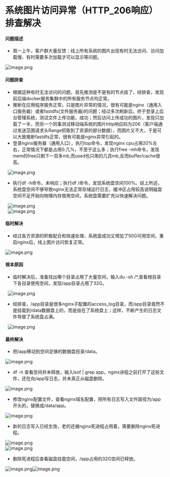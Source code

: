 # 系统图片访问异常（HTTP_206响应）排查解决


<a name="ZfOL6"></a>
#### 问题描述
- 周一上午，客户群大量反馈：线上所有系统的图片出现有时无法访问、访问加载慢、有时需要多次加载才可以显示等问题。

![image.png](https://cdn.nlark.com/yuque/0/2021/png/1318615/1613971301324-dfc2a428-0d8c-49fb-b45a-17eab9339f55.png#align=left&display=inline&height=354&margin=%5Bobject%20Object%5D&name=image.png&originHeight=707&originWidth=1069&size=83467&status=done&style=none&width=534.5)
<a name="AHdjf"></a>
#### 问题排查

- 根据这种有时无法访问的问题，首先推测是不是有的节点挂了，经排查，发现前后端docker服务集群中的所有服务节点均正常。
- 推断在应用程序服务正常，只是图片异常的情况，很有可能是nginx（通用入口服务器）或者fastdfs(文件服务器)的问题；经过多次刷新后，终于登录上后台管理系统，测试文件上传功能，成功；然后访问上传成功的图片，发现只加载了一半，而另一个同事测试移动端系统的图片http响应码为206（客户端通过发送范围请求头Range抓取到了资源的部分数据），而图片又不大，于是可以大致推断fastdfs正常，很有可能是nginx异常引起的。
- 登录nginx服务器（通用入口），执行top命令，发现nginx cpu占用20%左右，正常情况下都是占用0.几%，不至于这么多；执行free -mh命令，发现mem的free只剩下一百多mb,而used也只用的几百mb,反而buffer/cache很高。

    ![image.png](https://cdn.nlark.com/yuque/0/2021/png/1318615/1613973292811-ca1325eb-c4a0-433c-9b1b-c081b430ec15.png#align=left&display=inline&height=213&margin=%5Bobject%20Object%5D&name=image.png&originHeight=426&originWidth=1089&size=59595&status=done&style=none&width=544.5)

- 执行df -h命令，未响应；执行df /命令，发现系统盘空间100%。综上所述，系统盘空间不够导致nginx无法正常存储运行日志，缓冲区占用较高说明磁盘空间不足开始向物理内存借用空间，系统盘需要扩充以快速解决问题。

    ![image.png](https://cdn.nlark.com/yuque/0/2021/png/1318615/1613972719997-15c90408-eb86-4b9b-8846-df28a85095bd.png#align=left&display=inline&height=34&margin=%5Bobject%20Object%5D&name=image.png&originHeight=67&originWidth=715&size=13410&status=done&style=none&width=357.5)<br />    ![image.png](https://cdn.nlark.com/yuque/0/2021/png/1318615/1613973655981-5a5e92b0-0847-4e52-93c5-b6edea46e7bb.png#align=left&display=inline&height=140&margin=%5Bobject%20Object%5D&name=image.png&originHeight=280&originWidth=808&size=34330&status=done&style=none&width=404)
<a name="WMtFX"></a>
#### 临时解决

- 经过各方资源的积极配合和快速处理，系统盘成功又增加了50G可用空间，重启nginx后，线上图片访问恢复正常。

![image.png](https://cdn.nlark.com/yuque/0/2021/png/1318615/1613973699702-e76ce731-e44d-432e-9cc7-b0935efdd0ea.png#align=left&display=inline&height=122&margin=%5Bobject%20Object%5D&name=image.png&originHeight=244&originWidth=769&size=31014&status=done&style=none&width=384.5)
<a name="zjdeT"></a>
#### 根本原因

- 临时解决后，准备找出哪个目录占用了大量空间，输入du -sh /*,查看根目录下各目录使用空间，发现/app目录占用了32G。

    ![image.png](https://cdn.nlark.com/yuque/0/2021/png/1318615/1613974696389-ae025a66-2c91-408c-9eda-030f0889ff0a.png#align=left&display=inline&height=290&margin=%5Bobject%20Object%5D&name=image.png&originHeight=580&originWidth=926&size=61614&status=done&style=none&width=463)

- 经排查，/app目录是很多nginx子配置的access_log目录，而/app目录竟然不是挂载到/data数据盘上的，而是挂在了系统盘上；这样，不断产生的日志文件导致了系统盘占满。

    ![image.png](https://cdn.nlark.com/yuque/0/2021/png/1318615/1613973699702-e76ce731-e44d-432e-9cc7-b0935efdd0ea.png#align=left&display=inline&height=122&margin=%5Bobject%20Object%5D&name=image.png&originHeight=244&originWidth=769&size=31014&status=done&style=none&width=384.5)
<a name="T9hgt"></a>

#### 最终解决

- 把/app移动到空间足够的数据盘目录/data。

![image.png](https://cdn.nlark.com/yuque/0/2021/png/1318615/1613973077878-3b780c20-c8b9-41c5-ad85-3110e4030064.png#align=left&display=inline&height=42&margin=%5Bobject%20Object%5D&name=image.png&originHeight=84&originWidth=673&size=9298&status=done&style=none&width=336.5)

- df -h 查看空间并未释放，输入lsof | grep app，nginx进程之前打开了这些文件，还在向/app写日志，并未真正从磁盘删除。

![image.png](https://cdn.nlark.com/yuque/0/2021/png/1318615/1613976463700-e9340223-cfe9-4523-9dcc-cfaa52403813.png#align=left&display=inline&height=520&margin=%5Bobject%20Object%5D&name=image.png&originHeight=1040&originWidth=1920&size=368343&status=done&style=none&width=960)

- 修改nginx配置文件，查看nginx域名配置，把所有日志写入文件路径为/app开头的，替换成/data/app。

![image.png](https://cdn.nlark.com/yuque/0/2021/png/1318615/1613977029853-351dee9d-6b69-4b57-b16a-209fa3a7d2a8.png#align=left&display=inline&height=83&margin=%5Bobject%20Object%5D&name=image.png&originHeight=166&originWidth=777&size=13731&status=done&style=none&width=388.5)

- 新的日志写入已经生效，老的还被nginx死进程占用着，需要删除nginx死进程。

![image.png](https://cdn.nlark.com/yuque/0/2021/png/1318615/1613978537985-d44a0adf-9ecc-426e-9960-ff491533afca.png#align=left&display=inline&height=449&margin=%5Bobject%20Object%5D&name=image.png&originHeight=898&originWidth=1676&size=293035&status=done&style=none&width=838)<br />![image.png](https://cdn.nlark.com/yuque/0/2021/png/1318615/1613978419439-2256cae9-57c2-4b6b-ac72-af4161e1806d.png#align=left&display=inline&height=52&margin=%5Bobject%20Object%5D&name=image.png&originHeight=103&originWidth=1015&size=10726&status=done&style=none&width=507.5)

- 删除死进程后查看磁盘挂载空间，/app占用的32G空间已释放。

![image.png](https://cdn.nlark.com/yuque/0/2021/png/1318615/1613973699702-e76ce731-e44d-432e-9cc7-b0935efdd0ea.png#align=left&display=inline&height=122&margin=%5Bobject%20Object%5D&name=image.png&originHeight=244&originWidth=769&size=31014&status=done&style=none&width=384.5)![image.png](https://cdn.nlark.com/yuque/0/2021/png/1318615/1613978711492-a39a6e95-3c6d-43ff-8248-8a35ff934741.png#align=left&display=inline&height=124&margin=%5Bobject%20Object%5D&name=image.png&originHeight=247&originWidth=756&size=31632&status=done&style=none&width=378)



